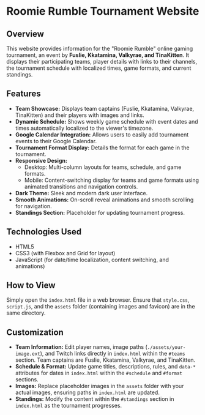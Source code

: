 # Roomie Rumble Tournament Website

## Overview

This website provides information for the "Roomie Rumble" online gaming tournament, an event by **Fuslie, Kkatamina, Valkyrae, and TinaKitten**. It displays their participating teams, player details with links to their channels, the tournament schedule with localized times, game formats, and current standings.

## Features

* **Team Showcase:** Displays team captains (Fuslie, Kkatamina, Valkyrae, TinaKitten) and their players with images and links.
* **Dynamic Schedule:** Shows weekly game schedule with event dates and times automatically localized to the viewer's timezone.
* **Google Calendar Integration:** Allows users to easily add tournament events to their Google Calendar.
* **Tournament Format Display:** Details the format for each game in the tournament.
* **Responsive Design:**
    * Desktop: Multi-column layouts for teams, schedule, and game formats.
    * Mobile: Content-switching display for teams and game formats using animated transitions and navigation controls.
* **Dark Theme:** Sleek and modern dark user interface.
* **Smooth Animations:** On-scroll reveal animations and smooth scrolling for navigation.
* **Standings Section:** Placeholder for updating tournament progress.

## Technologies Used

* HTML5
* CSS3 (with Flexbox and Grid for layout)
* JavaScript (for date/time localization, content switching, and animations)

## How to View

Simply open the `index.html` file in a web browser. Ensure that `style.css`, `script.js`, and the `assets` folder (containing images and favicon) are in the same directory.

## Customization

* **Team Information:** Edit player names, image paths (`./assets/your-image.ext`), and Twitch links directly in `index.html` within the `#teams` section. Team captains are Fuslie, Kkatamina, Valkyrae, and TinaKitten.
* **Schedule & Format:** Update game titles, descriptions, rules, and `data-*` attributes for dates in `index.html` within the `#schedule` and `#format` sections.
* **Images:** Replace placeholder images in the `assets` folder with your actual images, ensuring paths in `index.html` are updated.
* **Standings:** Modify the content within the `#standings` section in `index.html` as the tournament progresses.

